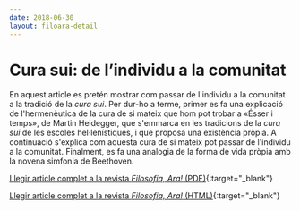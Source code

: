 ```yaml
---
date: 2018-06-30
layout: filoara-detail
---
```


# Cura sui: de l’individu a la comunitat

En aquest article es pretén mostrar com passar de l'individu a la comunitat a la tradició de la _cura sui_. Per dur-ho a
terme, primer es fa una explicació de l'hermenèutica de la cura de si mateix que hom pot trobar a «Ésser i temps», de
Martin Heidegger, que s'emmarca en les tradicions de la _cura sui_ de les escoles hel·lenístiques, i que proposa una
existència pròpia. A continuació s'explica com aquesta cura de si mateix pot passar de l'individu a la comunitat.
Finalment, es fa una analogia de la forma de vida pròpia amb la novena simfonia de Beethoven.

[Llegir article complet a la revista _Filosofia, Ara!_ (PDF)](http://www.filoara.cat/revista/index.php/FA/article/view/Cura-sui/201){:target="_blank"}

[Llegir article complet a la revista _Filosofia, Ara!_ (HTML)](http://www.filoara.cat/revista/index.php/FA/article/view/Cura-sui/202){:target="_blank"}

